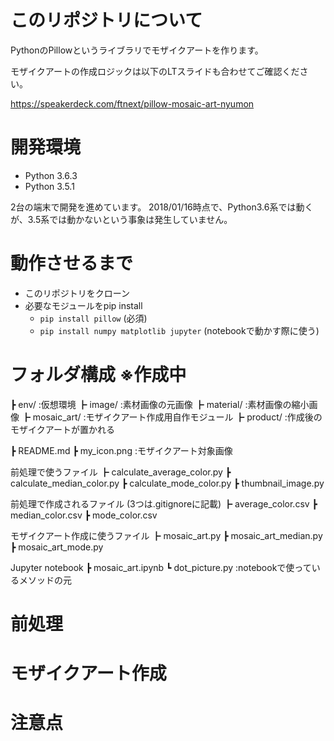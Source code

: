 # このリポジトリについて
PythonのPillowというライブラリでモザイクアートを作ります。

モザイクアートの作成ロジックは以下のLTスライドも合わせてご確認ください。

https://speakerdeck.com/ftnext/pillow-mosaic-art-nyumon

# 開発環境
* Python 3.6.3
* Python 3.5.1

2台の端末で開発を進めています。
2018/01/16時点で、Python3.6系では動くが、3.5系では動かないという事象は発生していません。

# 動作させるまで
* このリポジトリをクローン
* 必要なモジュールをpip install
  * `pip install pillow` (必須)
  * `pip install numpy matplotlib jupyter` (notebookで動かす際に使う)

# フォルダ構成 ※作成中
┣ env/ :仮想環境
┣ image/ :素材画像の元画像
┣ material/ :素材画像の縮小画像
┣ mosaic_art/ :モザイクアート作成用自作モジュール
┣ product/ :作成後のモザイクアートが置かれる

┣ README.md
┣ my_icon.png :モザイクアート対象画像

  前処理で使うファイル
┣ calculate_average_color.py
┣ calculate_median_color.py
┣ calculate_mode_color.py
┣ thumbnail_image.py

  前処理で作成されるファイル (3つは.gitignoreに記載)
┣ average_color.csv
┣ median_color.csv
┣ mode_color.csv

  モザイクアート作成に使うファイル
┣ mosaic_art.py
┣ mosaic_art_median.py
┣ mosaic_art_mode.py

  Jupyter notebook
┣ mosaic_art.ipynb
┗ dot_picture.py :notebookで使っているメソッドの元

# 前処理
# モザイクアート作成
# 注意点
